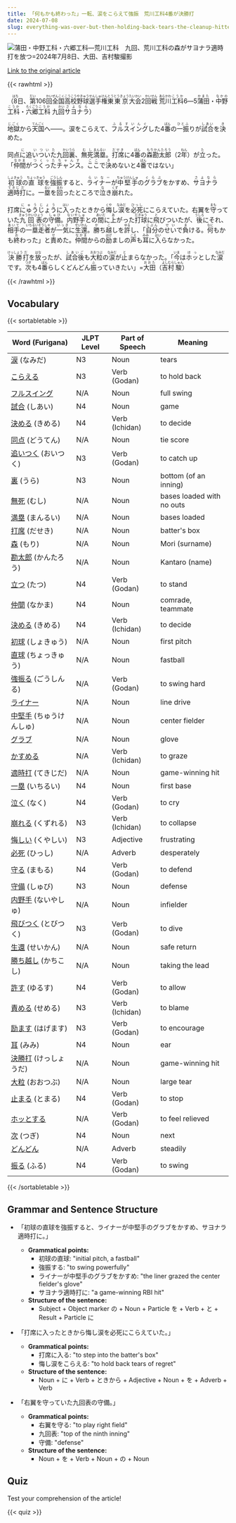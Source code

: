 ```yaml
---
title: 「何もかも終わった」一転、涙をこらえて強振　荒川工科4番が決勝打
date: 2024-07-08
slug: everything-was-over-but-then-holding-back-tears-the-cleanup-hitter-from-arakawa-technical-high-school-swung-hard-and-got-the-game-winning-hit
---
```


![蒲田・中野工科・六郷工科―荒川工科　九回、荒川工科の森がサヨナラ適時打を放つ=2024年7月8日、大田、吉村駿撮影](None "蒲田・中野工科・六郷工科―荒川工科　九回、荒川工科の森がサヨナラ適時打を放つ=2024年7月8日、大田、吉村駿撮影")

[Link to the original article](https://asahi.com/articles/ASS783302S78OXIE041M.html?iref=pc_sports_top__n)

{{< rawhtml >}}
<p>（<ruby>8<rt>はち</rt></ruby>日、<ruby>第<rt>だい</rt></ruby>106<ruby>回<rt>かい</rt></ruby><ruby>全国<rt>ぜんこく</rt></ruby><ruby>高校<rt>こうこう</rt></ruby><ruby>野球<rt>やきゅう</rt></ruby><ruby>選手権<rt>せんしゅけん</rt></ruby><ruby>東<rt>とう</rt></ruby><ruby>東京<rt>とうきょう</rt></ruby><ruby>大会<rt>たいかい</rt></ruby>2<ruby>回戦<rt>かいせん</rt></ruby> <ruby>荒川<rt>あらかわ</rt></ruby><ruby>工科<rt>こうか</rt></ruby>6―5<ruby>蒲田<rt>かまた</rt></ruby>・<ruby>中野<rt>なかの</rt></ruby><ruby>工科<rt>こうか</rt></ruby>・<ruby>六郷<rt>ろくごう</rt></ruby><ruby>工科<rt>こうか</rt></ruby> 九<ruby>回<rt>かい</rt></ruby><ruby>サヨナラ<rt>さよなら</rt></ruby>）</p>

<p><ruby>地獄<rt>じごく</rt></ruby>から<ruby>天国<rt>てんごく</rt></ruby>へ――。涙をこらえて、<ruby>フルスイング<rt>ふるすいんぐ</rt></ruby>した4<ruby>番<rt>ばん</rt></ruby>の<ruby>一振<rt>ひとふ</rt></ruby>りが<ruby>試合<rt>しあい</rt></ruby>を<ruby>決<rt>き</rt></ruby>めた。</p>

<p>同点<ruby>に<rt>に</rt></ruby>追<ruby>いついた<rt>いついた</rt></ruby>九<ruby>回<rt>かい</rt></ruby><ruby>裏<rt>うら</rt></ruby>、<ruby>無死<rt>むし</rt></ruby><ruby>満塁<rt>まんるい</rt></ruby>。<ruby>打席<rt>だせき</rt></ruby>に4<ruby>番<rt>ばん</rt></ruby>の<ruby>森勘太郎<rt>もりかんたろう</rt></ruby>（2<ruby>年<rt>ねん</rt></ruby>）が<ruby>立<rt>た</rt></ruby>った。「<ruby>仲間<rt>なかま</rt></ruby>が<ruby>つくった<rt>つくった</rt></ruby><ruby>チャンス<rt>ちゃんす</rt></ruby>。<ruby>ここ<rt>ここ</rt></ruby>で<ruby>決<rt>き</rt></ruby>めないと4<ruby>番<rt>ばん</rt></ruby>ではない」</p>

<p><ruby>初球<rt>しょきゅう</rt></ruby>の<ruby>直球<rt>ちょっきゅう</rt></ruby>を<ruby>強振<rt>ごうしん</rt></ruby>すると、<ruby>ライナー<rt>らいなー</rt></ruby>が<ruby>中堅手<rt>ちゅうけんしゅ</rt></ruby>の<ruby>グラブ<rt>ぐらぶ</rt></ruby>をかすめ、<ruby>サヨナラ<rt>さよなら</rt></ruby><ruby>適時<rt>てきじ</rt></ruby><ruby>打<rt>だ</rt></ruby>に。一<ruby>塁<rt>るい</rt></ruby>を<ruby>回<rt>まわ</rt></ruby>ったところで<ruby>泣<rt>な</rt></ruby>き<ruby>崩<rt>くず</rt></ruby>れた。</p>

<p>打席<ruby>にゅうじょう<rt>にゅうじょう</rt></ruby>に<ruby>入<rt>はい</rt></ruby>ったときから<ruby>悔<rt>くや</rt></ruby>し<ruby>涙<rt>なみだ</rt></ruby>を<ruby>必死<rt>ひっし</rt></ruby>にこらえていた。右翼を<ruby>守<rt>まも</rt></ruby>っていた<ruby>九回表<rt>きゅうかいひょう</rt></ruby>の<ruby>守備<rt>しゅび</rt></ruby>。<ruby>内野手<rt>ないやしゅ</rt></ruby>との<ruby>間<rt>あいだ</rt></ruby>に<ruby>上<rt>あ</rt></ruby>がった<ruby>打球<rt>だきゅう</rt></ruby>に<ruby>飛<rt>と</rt></ruby>びついたが、<ruby>後<rt>うしろ</rt></ruby>にそれ、<ruby>相手<rt>あいて</rt></ruby>の<ruby>一塁走者<rt>いちるいそうしゃ</rt></ruby>が<ruby>一気<rt>いっき</rt></ruby>に<ruby>生還<rt>せいかん</rt></ruby>。<ruby>勝<rt>か</rt></ruby>ち<ruby>越<rt>こ</rt></ruby>しを<ruby>許<rt>ゆる</rt></ruby>し、「<ruby>自分<rt>じぶん</rt></ruby>の<ruby>せい<rt>せい</rt></ruby>で<ruby>負<rt>ま</rt></ruby>ける。<ruby>何<rt>なに</rt></ruby>もかも<ruby>終<rt>お</rt></ruby>わった」と<ruby>責<rt>せ</rt></ruby>めた。<ruby>仲間<rt>なかま</rt></ruby>からの<ruby>励<rt>はげ</rt></ruby>ましの<ruby>声<rt>こえ</rt></ruby>も<ruby>耳<rt>みみ</rt></ruby>に<ruby>入<rt>はい</rt></ruby>らなかった。</p>

<p><ruby>決勝<rt>けっしょう</rt></ruby><ruby>打<rt>だ</rt></ruby>を<ruby>放<rt>はな</rt></ruby>ったが、<ruby>試合後<rt>しあいご</rt></ruby>も<ruby>大粒<rt>おおつぶ</rt></ruby>の<ruby>涙<rt>なみだ</rt></ruby>が<ruby>止<rt>と</rt></ruby>まらなかった。「<ruby>今<rt>いま</rt></ruby>は<ruby>ホッ<rt>ほっ</rt></ruby>とした<ruby>涙<rt>なみだ</rt></ruby>です。<ruby>次<rt>つぎ</rt></ruby>も4<ruby>番<rt>ばん</rt></ruby>らしくどんどん<ruby>振<rt>ふ</rt></ruby>っていきたい」=<ruby>大田<rt>おおた</rt></ruby>（<ruby>吉村<rt>よしむら</rt></ruby><ruby>駿<rt>しゅん</rt></ruby>）</p>
{{< /rawhtml >}}

## Vocabulary


{{< sortabletable >}}

| Word (Furigana) | JLPT Level | Part of Speech | Meaning |
|-----------------|------------|---------------|---------|
|[涙](https://jisho.org/search/%E6%B6%99) (なみだ)| N3 | Noun | tears |
|[こらえる](https://jisho.org/search/%E3%81%93%E3%82%89%E3%81%88%E3%82%8B)| N3 | Verb (Godan) | to hold back |
|[フルスイング](https://jisho.org/search/%E3%83%95%E3%83%AB%E3%82%B9%E3%82%A4%E3%83%B3%E3%82%B0)| N/A | Noun | full swing |
|[試合](https://jisho.org/search/%E8%A9%A6%E5%90%88) (しあい)| N4 | Noun | game |
|[決める](https://jisho.org/search/%E6%B1%BA%E3%82%81%E3%82%8B) (きめる)| N4 | Verb (Ichidan) | to decide |
|[同点](https://jisho.org/search/%E5%90%8C%E7%82%B9) (どうてん)| N/A | Noun | tie score |
|[追いつく](https://jisho.org/search/%E8%BF%BD%E3%81%84%E3%81%A4%E3%81%8F) (おいつく)| N3 | Verb (Godan) | to catch up |
|[裏](https://jisho.org/search/%E8%A3%8F) (うら)| N3 | Noun | bottom (of an inning) |
|[無死](https://jisho.org/search/%E7%84%A1%E6%AD%BB) (むし)| N/A | Noun | bases loaded with no outs |
|[満塁](https://jisho.org/search/%E6%BA%80%E5%A1%81) (まんるい)| N/A | Noun | bases loaded |
|[打席](https://jisho.org/search/%E6%89%93%E5%B8%AD) (だせき)| N/A | Noun | batter's box |
|[森](https://jisho.org/search/%E6%A3%AE) (もり)| N/A | Noun | Mori (surname) |
|[勘太郎](https://jisho.org/search/%E5%8B%98%E5%A4%AA%E9%83%8E) (かんたろう)| N/A | Noun | Kantaro (name) |
|[立つ](https://jisho.org/search/%E7%AB%8B%E3%81%A4) (たつ)| N4 | Verb (Godan) | to stand |
|[仲間](https://jisho.org/search/%E4%BB%B2%E9%96%93) (なかま)| N4 | Noun | comrade, teammate |
|[決める](https://jisho.org/search/%E6%B1%BA%E3%82%81%E3%82%8B) (きめる)| N4 | Verb (Ichidan) | to decide |
|[初球](https://jisho.org/search/%E5%88%9D%E7%90%83) (しょきゅう)| N/A | Noun | first pitch |
|[直球](https://jisho.org/search/%E7%9B%B4%E7%90%83) (ちょっきゅう)| N/A | Noun | fastball |
|[強振る](https://jisho.org/search/%E5%BC%B7%E6%8C%AF%E3%82%8B) (ごうしんる)| N/A | Verb (Godan) | to swing hard |
|[ライナー](https://jisho.org/search/%E3%83%A9%E3%82%A4%E3%83%8A%E3%83%BC)| N/A | Noun | line drive |
|[中堅手](https://jisho.org/search/%E4%B8%AD%E5%A0%85%E6%89%8B) (ちゅうけんしゅ)| N/A | Noun | center fielder |
|[グラブ](https://jisho.org/search/%E3%82%B0%E3%83%A9%E3%83%96)| N/A | Noun | glove |
|[かすめる](https://jisho.org/search/%E3%81%8B%E3%81%99%E3%82%81%E3%82%8B)| N/A | Verb (Ichidan) | to graze |
|[適時打](https://jisho.org/search/%E9%81%A9%E6%99%82%E6%89%93) (てきじだ)| N/A | Noun | game-winning hit |
|[一塁](https://jisho.org/search/%E4%B8%80%E5%A1%81) (いちるい)| N4 | Noun | first base |
|[泣く](https://jisho.org/search/%E6%B3%A3%E3%81%8F) (なく)| N4 | Verb (Godan) | to cry |
|[崩れる](https://jisho.org/search/%E5%B4%A9%E3%82%8C%E3%82%8B) (くずれる)| N3 | Verb (Ichidan) | to collapse |
|[悔しい](https://jisho.org/search/%E6%82%94%E3%81%97%E3%81%84) (くやしい)| N3 | Adjective | frustrating |
|[必死](https://jisho.org/search/%E5%BF%85%E6%AD%BB) (ひっし)| N/A | Adverb | desperately |
|[守る](https://jisho.org/search/%E5%AE%88%E3%82%8B) (まもる)| N4 | Verb (Godan) | to defend |
|[守備](https://jisho.org/search/%E5%AE%88%E5%82%99) (しゅび)| N3 | Noun | defense |
|[内野手](https://jisho.org/search/%E5%86%85%E9%87%8E%E6%89%8B) (ないやしゅ)| N/A | Noun | infielder |
|[飛びつく](https://jisho.org/search/%E9%A3%9B%E3%81%B3%E3%81%A4%E3%81%8F) (とびつく)| N3 | Verb (Godan) | to dive |
|[生還](https://jisho.org/search/%E7%94%9F%E9%82%84) (せいかん)| N/A | Noun | safe return |
|[勝ち越し](https://jisho.org/search/%E5%8B%9D%E3%81%A1%E8%B6%8A%E3%81%97) (かちこし)| N/A | Noun | taking the lead |
|[許す](https://jisho.org/search/%E8%A8%B1%E3%81%99) (ゆるす)| N4 | Verb (Godan) | to allow |
|[責める](https://jisho.org/search/%E8%B2%AC%E3%82%81%E3%82%8B) (せめる)| N3 | Verb (Ichidan) | to blame |
|[励ます](https://jisho.org/search/%E5%8A%B1%E3%81%BE%E3%81%99) (はげます)| N3 | Verb (Godan) | to encourage |
|[耳](https://jisho.org/search/%E8%80%B3) (みみ)| N4 | Noun | ear |
|[決勝打](https://jisho.org/search/%E6%B1%BA%E5%8B%9D%E6%89%93) (けっしょうだ)| N/A | Noun | game-winning hit |
|[大粒](https://jisho.org/search/%E5%A4%A7%E7%B2%92) (おおつぶ)| N/A | Noun | large tear |
|[止まる](https://jisho.org/search/%E6%AD%A2%E3%81%BE%E3%82%8B) (とまる)| N4 | Verb (Godan) | to stop |
|[ホッとする](https://jisho.org/search/%E3%83%9B%E3%83%83%E3%81%A8%E3%81%99%E3%82%8B)| N/A | Verb (Godan) | to feel relieved |
|[次](https://jisho.org/search/%E6%AC%A1) (つぎ)| N4 | Noun | next |
|[どんどん](https://jisho.org/search/%E3%81%A9%E3%82%93%E3%81%A9%E3%82%93)| N/A | Adverb | steadily |
|[振る](https://jisho.org/search/%E6%8C%AF%E3%82%8B) (ふる)| N4 | Verb (Godan) | to swing |

{{< /sortabletable >}}


## Grammar and Sentence Structure

- 「初球の直球を強振すると、ライナーが中堅手のグラブをかすめ、サヨナラ適時打に。」
  - **Grammatical points:** 
    - 初球の直球: "initial pitch, a fastball"
    - 強振する: "to swing powerfully"
    - ライナーが中堅手のグラブをかすめ: "the liner grazed the center fielder's glove"
    - サヨナラ適時打に: "a game-winning RBI hit"
  - **Structure of the sentence:** 
    - Subject + Object marker の + Noun + Particle を + Verb + と + Result + Particle に

- 「打席に入ったときから悔し涙を必死にこらえていた。」
  - **Grammatical points:** 
    - 打席に入る: "to step into the batter's box"
    - 悔し涙をこらえる: "to hold back tears of regret"
  - **Structure of the sentence:** 
    - Noun + に + Verb + ときから + Adjective + Noun + を + Adverb + Verb

- 「右翼を守っていた九回表の守備。」
  - **Grammatical points:** 
    - 右翼を守る: "to play right field"
    - 九回表: "top of the ninth inning"
    - 守備: "defense"
  - **Structure of the sentence:** 
    - Noun + を + Verb + Noun + の + Noun

## Quiz

Test your comprehension of the article!

{{< quiz >}}
